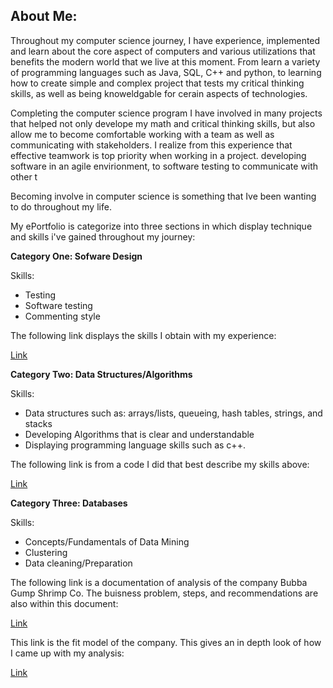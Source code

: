 ## About Me:

Throughout my computer science journey, I have experience, implemented and learn about the core aspect of computers and various utilizations that benefits the modern world that we live at this moment. From learn a variety of programming languages such as Java, SQL, C++ and python, to learning how to create simple and complex project that tests my critical thinking skills, as well as being knoweldgable for cerain aspects of technologies. 

Completing the computer science program I have involved in many projects that helped not only develope my math and critical thinking skills, but also allow me to become comfortable working with a team as well as communicating with stakeholders. I realize from this experience that effective teamwork is top priority when working in a project. developing software in an agile envirionment, to software testing to communicate with other t 


Becoming involve in computer science is something that Ive been wanting to do throughout my life. 





My ePortfolio is categorize into three sections in which display technique and skills i've gained throughout my journey:

**Category One: Sofware Design**

Skills:
- Testing
- Software testing
- Commenting style

The following link displays the skills I obtain with my experience:

[Link](https://github.com/basslove28/basslove28.github.io/blob/gh-pages/App.java)
 

**Category Two: Data Structures/Algorithms**

Skills:
- Data structures such as: arrays/lists, queueing, hash tables, strings, and stacks
- Developing Algorithms that is clear and understandable
- Displaying programming language skills such as c++.

The following link is from a code I did that best describe my skills above:

[Link](https://github.com/basslove28/basslove28.github.io/blob/gh-pages/Cs260enhancment.cp)

**Category Three: Databases**

Skills:
- Concepts/Fundamentals of Data Mining  
- Clustering 
- Data cleaning/Preparation 

The following link is a documentation of analysis of the company Bubba Gump Shrimp Co. The buisness problem, steps, and recommendations are also within this document:

[Link](https://github.com/basslove28/basslove28.github.io/blob/gh-pages/Bubba%20Gump%20Final%20Project.docx) 

This link is the fit model of the company. This gives an in depth look of how I came up with my analysis:

[Link](https://github.com/basslove28/basslove28.github.io/blob/gh-pages/Fit%20Model.pdf)




